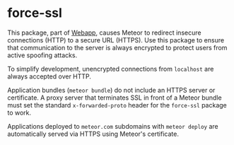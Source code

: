 # force-ssl

This package, part of [Webapp](https://www.meteor.com/webapp), causes
Meteor to redirect insecure connections (HTTP) to a secure URL
(HTTPS). Use this package to ensure that communication to the server
is always encrypted to protect users from active spoofing attacks.

To simplify development, unencrypted connections from `localhost` are
always accepted over HTTP.

Application bundles (`meteor bundle`) do not include an HTTPS server or
certificate. A proxy server that terminates SSL in front of a Meteor
bundle must set the standard `x-forwarded-proto` header for the
`force-ssl` package to work.

Applications deployed to `meteor.com` subdomains with
`meteor deploy` are automatically served via HTTPS using Meteor's
certificate.
